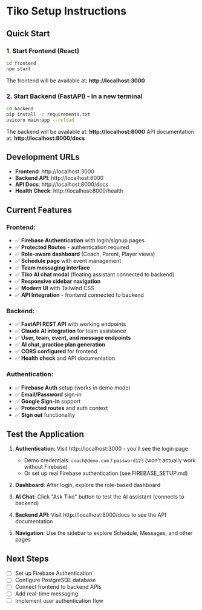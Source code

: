 # Tiko Setup Instructions

## Quick Start

### 1. Start Frontend (React)
```bash
cd frontend
npm start
```
The frontend will be available at: **http://localhost:3000**

### 2. Start Backend (FastAPI) - In a new terminal
```bash
cd backend
pip install -r requirements.txt
uvicorn main:app --reload
```
The backend will be available at: **http://localhost:8000**
API documentation at: **http://localhost:8000/docs**

## Development URLs

- **Frontend**: http://localhost:3000
- **Backend API**: http://localhost:8000
- **API Docs**: http://localhost:8000/docs
- **Health Check**: http://localhost:8000/health

## Current Features

### Frontend:
- ✅ **Firebase Authentication** with login/signup pages
- ✅ **Protected Routes** - authentication required
- ✅ **Role-aware dashboard** (Coach, Parent, Player views)
- ✅ **Schedule page** with event management
- ✅ **Team messaging interface**
- ✅ **Tiko AI chat modal** (floating assistant connected to backend)
- ✅ **Responsive sidebar navigation**
- ✅ **Modern UI** with Tailwind CSS
- ✅ **API Integration** - frontend connected to backend

### Backend:
- ✅ **FastAPI REST API** with working endpoints
- ✅ **Claude AI integration** for team assistance
- ✅ **User, team, event, and message endpoints**
- ✅ **AI chat, practice plan generation**
- ✅ **CORS configured** for frontend
- ✅ **Health check** and API documentation

### Authentication:
- ✅ **Firebase Auth** setup (works in demo mode)
- ✅ **Email/Password** sign-in
- ✅ **Google Sign-in** support
- ✅ **Protected routes** and auth context
- ✅ **Sign out** functionality

## Test the Application

1. **Authentication**: Visit http://localhost:3000 - you'll see the login page
   - Demo credentials: `coach@demo.com` / `password123` (won't actually work without Firebase)
   - Or set up real Firebase authentication (see FIREBASE_SETUP.md)

2. **Dashboard**: After login, explore the role-based dashboard

3. **AI Chat**: Click "Ask Tiko" button to test the AI assistant (connects to backend)

4. **Backend API**: Visit http://localhost:8000/docs to see the API documentation

5. **Navigation**: Use the sidebar to explore Schedule, Messages, and other pages

## Next Steps

- [ ] Set up Firebase Authentication
- [ ] Configure PostgreSQL database
- [ ] Connect frontend to backend APIs
- [ ] Add real-time messaging
- [ ] Implement user authentication flow